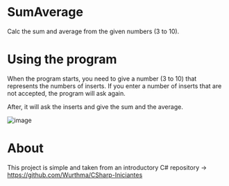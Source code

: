 # SumAverage
Calc the sum and average from the given numbers (3 to 10).

# Using the program
When the program starts, you need to give a number (3 to 10) that represents the numbers of inserts.
If you enter a number of inserts that are not accepted, the program will ask again.

After, it will ask the inserts and give the sum and the average.

![image](https://github.com/icaroccaetano/SumAverage/assets/84483036/e0c343cd-f5fe-4b7e-a877-88f7a1932506)


# About
This project is simple and taken from an introductory C# repository -> https://github.com/Wurthma/CSharp-Iniciantes
